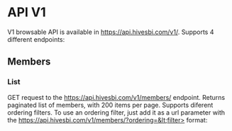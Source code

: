 API V1
======

V1 browsable API is available in https://api.hivesbi.com/v1/. Supports 4 different endpoints:

## Members

### List

GET request to the https://api.hivesbi.com/v1/members/ endpoint. Returns paginated list of members, with 200 items per page. Supports diferent ordering filters. To use an ordering filter, just add it as a url parameter with the https://api.hivesbi.com/v1/members/?ordering=&lt;filter> format:


